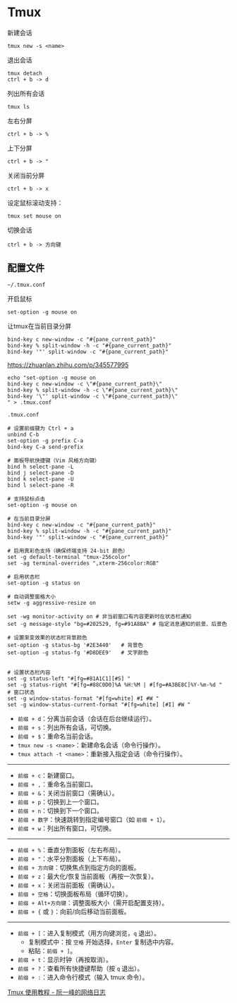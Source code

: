 # Tmux

新建会话
```shell
tmux new -s <name>
```

退出会话
```shell
tmux detach
ctrl + b -> d
```

列出所有会话
 ```shell
 tmux ls
```

左右分屏
```shell
ctrl + b -> %
```

上下分屏
```shell
ctrl + b -> "
```

关闭当前分屏
```shell
ctrl + b -> x
```

设定鼠标滚动支持：
```shell
tmux set mouse on
```


切换会话
```shell
ctrl + b -> 方向键
```


## 配置文件

`~/.tmux.conf`

开启鼠标
```text
set-option -g mouse on
```

让tmux在当前目录分屏
```text
bind-key c new-window -c "#{pane_current_path}"
bind-key % split-window -h -c "#{pane_current_path}"
bind-key '"' split-window -c "#{pane_current_path}"
```

https://zhuanlan.zhihu.com/p/345577995

```shell
echo "set-option -g mouse on
bind-key c new-window -c \"#{pane_current_path}\"
bind-key % split-window -h -c \"#{pane_current_path}\"
bind-key '\"' split-window -c \"#{pane_current_path}\"
" > .tmux.conf
```


`.tmux.conf`

```text
# 设置前缀键为 Ctrl + a
unbind C-b
set-option -g prefix C-a
bind-key C-a send-prefix

# 面板导航快捷键（Vim 风格方向键）
bind h select-pane -L
bind j select-pane -D
bind k select-pane -U
bind l select-pane -R

# 支持鼠标点击
set-option -g mouse on

# 在当前目录分屏
bind-key c new-window -c "#{pane_current_path}"
bind-key % split-window -h -c "#{pane_current_path}"
bind-key '"' split-window -c "#{pane_current_path}"

# 启用真彩色支持（确保终端支持 24-bit 颜色）
set -g default-terminal "tmux-256color"
set -ag terminal-overrides ",xterm-256color:RGB"

# 启用状态栏
set-option -g status on

# 自动调整窗格大小
setw -g aggressive-resize on

set -wg monitor-activity on # 非当前窗口有内容更新时在状态栏通知
set -g message-style "bg=#202529, fg=#91A8BA" # 指定消息通知的前景、后景色

# 设置渐变效果的状态栏背景颜色
set-option -g status-bg '#2E3440'   # 背景色
set-option -g status-fg '#D8DEE9'   # 文字颜色


# 设置状态栏内容
set -g status-left "#[fg=#81A1C1][#S] "
set -g status-right "#[fg=#88C0D0]%A %H:%M | #[fg=#A3BE8C]%Y-%m-%d "
# 窗口状态
set -g window-status-format "#[fg=white] #I #W "
set -g window-status-current-format "#[fg=white] [#I] #W "

```



- `前缀 + d`：分离当前会话（会话在后台继续运行）。
- `前缀 + s`：列出所有会话，可切换。
- `前缀 + $`：重命名当前会话。
- `tmux new -s <name>`：新建命名会话（命令行操作）。
- `tmux attach -t <name>`：重新接入指定会话（命令行操作）。

---

- `前缀 + c`：新建窗口。
- `前缀 + ,`：重命名当前窗口。
- `前缀 + &`：关闭当前窗口（需确认）。
- `前缀 + p`：切换到上一个窗口。
- `前缀 + n`：切换到下一个窗口。
- `前缀 + 数字`：快速跳转到指定编号窗口（如 `前缀 + 1`）。
- `前缀 + w`：列出所有窗口，可切换。

---

- `前缀 + %`：垂直分割面板（左右布局）。
- `前缀 + "`：水平分割面板（上下布局）。
- `前缀 + 方向键`：切换焦点到指定方向的面板。
- `前缀 + z`：最大化/恢复当前面板（再按一次恢复）。
- `前缀 + x`：关闭当前面板（需确认）。
- `前缀 + 空格`：切换面板布局（循环切换）。
- `前缀 + Alt+方向键`：调整面板大小（需开启配置支持）。
- `前缀 + {` 或 `}`：向前/向后移动当前面板。

---

- `前缀 + [`：进入复制模式（用方向键浏览，`q` 退出）。
  - 复制模式中：按 `空格` 开始选择，`Enter` 复制选中内容。
  - 粘贴：`前缀 + ]`。
- `前缀 + t`：显示时钟（再按取消）。
- `前缀 + ?`：查看所有快捷键帮助（按 `q` 退出）。
- `前缀 + :`：进入命令行模式（输入 tmux 命令）。


[Tmux 使用教程 - 阮一峰的网络日志](https://www.ruanyifeng.com/blog/2019/10/tmux.html)